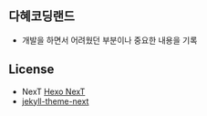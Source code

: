 ## 다혜코딩랜드

- 개발을 하면서 어려웠던 부분이나 중요한 내용을 기록


## License

- NexT [Hexo NexT](https://github.com/iissnan/hexo-theme-next)
- [jekyll-theme-next](https://github.com/Simpleyyt/jekyll-theme-next)